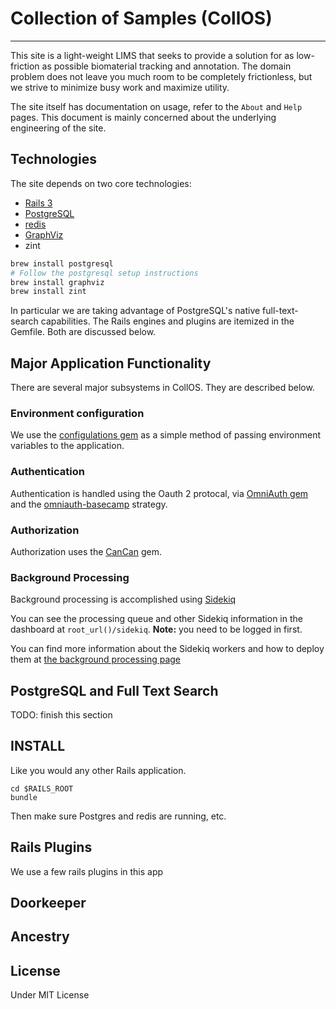 # Collection of Samples (CollOS)

--------------------------------

This site is a light-weight LIMS that seeks to provide a solution for as low-friction as possible biomaterial tracking and annotation. The domain problem does not leave you much room to be completely frictionless, but we strive to minimize busy work and maximize utility.

The site itself has documentation on usage, refer to the `About` and `Help` pages. This document is mainly concerned about the underlying engineering of the site.


## Technologies

The site depends on two core technologies:

* [Rails 3](http://rubyonrails.org/)
* [PostgreSQL](http://www.postgresql.org/)
* [redis](http://redis.io/)
* [GraphViz](http://www.graphviz.org/)
* zint


```bash
brew install postgresql 
# Follow the postgresql setup instructions
brew install graphviz
brew install zint
````


In particular we are taking advantage of PostgreSQL's native full-text-search capabilities. The Rails engines and plugins are itemized in the Gemfile. Both are discussed below.


## Major Application Functionality

There are several major subsystems in CollOS. They are described below.

### Environment configuration

We use the [configulations gem](https://github.com/leongersing/configulations) as a simple method of passing environment variables to the application.

### Authentication

Authentication is handled using the Oauth 2 protocal, via [OmniAuth gem](https://github.com/intridea/omniauth/wiki) and the [omniauth-basecamp](https://github.com/Verano/omniauth-basecamp) strategy.

### Authorization

Authorization uses the [CanCan](https://github.com/ryanb/cancan) gem.

### Background Processing

Background processing is accomplished using [Sidekiq](http://sidekiq.org/)

You can see the processing queue and other Sidekiq information in the dashboard at `root_url()/sidekiq`. __Note:__ you need to be logged in first.

You can find more information about the Sidekiq workers and how to deploy them at [the background processing page](doc/background_processing.md)

## PostgreSQL and Full Text Search

TODO: finish this section

## INSTALL

Like you would any other Rails application.

```
cd $RAILS_ROOT
bundle
```

Then make sure Postgres and redis are running, etc.


## Rails Plugins

We use a few rails plugins in this app

## Doorkeeper

## Ancestry

## License
Under MIT License
